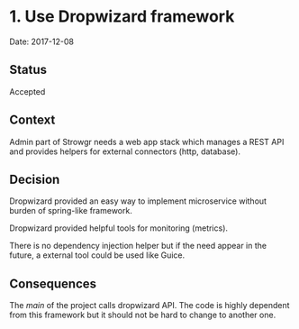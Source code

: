 # 1. Use Dropwizard framework

Date: 2017-12-08

## Status

Accepted

## Context

Admin part of Strowgr needs a web app stack which manages a REST API and provides helpers for external connectors (http,
 database).

## Decision

Dropwizard provided an easy way to implement microservice without burden of spring-like framework. 

Dropwizard provided helpful tools for monitoring (metrics).

There is no dependency injection helper but if the need appear in the future, a external tool could be used like Guice. 



## Consequences

The _main_ of the project calls dropwizard API. The code is highly dependent from this framework but it should not be 
hard to change to another one. 
